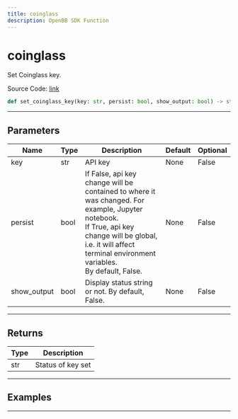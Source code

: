 ```yaml
---
title: coinglass
description: OpenBB SDK Function
---
```


# coinglass

Set Coinglass key.

Source Code: [link](https://github.com/OpenBB-finance/OpenBBTerminal/tree/main/openbb_terminal/keys_model.py#L1703)

```python
def set_coinglass_key(key: str, persist: bool, show_output: bool) -> str
```
---

## Parameters

| Name | Type | Description | Default | Optional |
| ---- | ---- | ----------- | ------- | -------- |
| key | str | API key | None | False |
| persist | bool | If False, api key change will be contained to where it was changed. For example, Jupyter notebook.<br/>If True, api key change will be global, i.e. it will affect terminal environment variables.<br/>By default, False. | None | False |
| show_output | bool | Display status string or not. By default, False. | None | False |

---

## Returns

| Type | Description |
| ---- | ----------- |
| str | Status of key set |

---

## Examples

---

